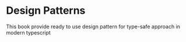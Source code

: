 # Design Patterns

This book provide ready to use design pattern for type-safe approach in modern typescript